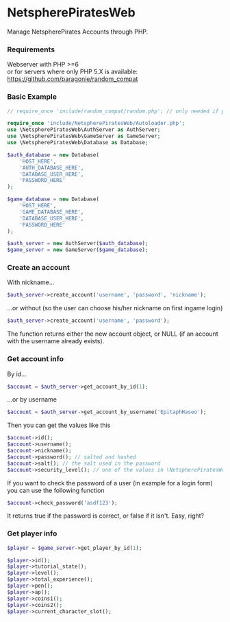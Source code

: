 # NetspherePiratesWeb

Manage NetspherePirates Accounts through PHP.

### Requirements
Webserver with PHP >=6  
or for servers where only PHP 5.X is available: https://github.com/paragonie/random_compat

### Basic Example

```php
// require_once 'include/random_compat/random.php'; // only needed if you run php version 5.X

require_once 'include/NetspherePiratesWeb/Autoloader.php';
use \NetspherePiratesWeb\AuthServer as AuthServer;
use \NetspherePiratesWeb\GameServer as GameServer;
use \NetspherePiratesWeb\Database as Database;

$auth_database = new Database(
	'HOST_HERE',
	'AUTH_DATABASE_HERE',
	'DATABASE_USER_HERE',
	'PASSWORD_HERE'
);

$game_database = new Database(
	'HOST_HERE',
	'GAME_DATABASE_HERE',
	'DATABASE_USER_HERE',
	'PASSWORD_HERE'
);

$auth_server = new AuthServer($auth_database);
$game_server = new GameServer($game_database);
```

### Create an account

With nickname... 
```php
$auth_server->create_account('username', 'password', 'nickname');
```

...or without (so the user can choose his/her nickname on first ingame login)
```php
$auth_server->create_account('username', 'password');
```

The function returns either the new account object, or NULL (if an account with the username already exists).

### Get account info

By id...
```php
$account = $auth_server->get_account_by_id(1);
```

...or by username
```php
$account = $auth_server->get_account_by_username('EpitaphHaseo');
```

Then you can get the values like this
```php
$account->id();
$account->username();
$account->nickname();
$account->password(); // salted and hashed
$account->salt(); // the salt used in the password
$account->security_level(); // one of the values in \NetspherePiratesWeb\Constants::$security_levels
```

If you want to check the password of a user (in example for a login form) you can use the following function
```php
$account->check_password('asdf123');
```
It returns true if the password is correct, or false if it isn't. Easy, right?

### Get player info

```php
$player = $game_server->get_player_by_id(1);

$player->id();
$player->tutorial_state();
$player->level();
$player->total_experience();
$player->pen();
$player->ap();
$player->coins1();
$player->coins2();
$player->current_character_slot();
```